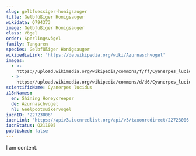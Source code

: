 ```yaml
---
slug: gelbfuessiger-honigsauger
title: Gelbfüßiger Honigsauger
wikidata: Q794373
image: Gelbfüßiger Honigsauger
class: Vögel
order: Sperlingsvögel
family: Tangaren
species: Gelbfüßiger Honigsauger
wikipediaLink: 'https://de.wikipedia.org/wiki/Azurnaschvogel'
images:
  - >-
    https://upload.wikimedia.org/wikipedia/commons/f/ff/Cyanerpes_lucidus,_Nusagandi,_Panama.jpg
  - >-
    https://upload.wikimedia.org/wikipedia/commons/d/d6/Cyanerpes_lucidus_(female)_(cropped).jpg
scientificName: Cyanerpes lucidus
i18nNames:
  en: Shining Honeycreeper
  de: Azurnaschvogel
  nl: Geelpootsuikervogel
iucnID: '22723006'
iucnLink: 'https://apiv3.iucnredlist.org/api/v3/taxonredirect/22723006'
iucnStatus: Q211005
published: false
---
```


I am content.
